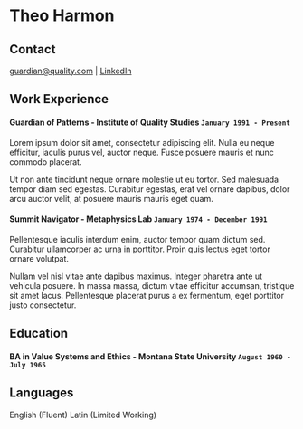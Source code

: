 # Theo Harmon

## Contact

[guardian@quality.com](mailto:guardian@quality.com) | [LinkedIn](https://www.linkedin.com/in/theoharmon)

## Work Experience

#### Guardian of Patterns - Institute of Quality Studies `January 1991 - Present`

Lorem ipsum dolor sit amet, consectetur adipiscing elit. Nulla eu neque efficitur, iaculis purus vel, auctor neque. Fusce posuere mauris et nunc commodo placerat.

Ut non ante tincidunt neque ornare molestie ut eu tortor. Sed malesuada tempor diam sed egestas. Curabitur egestas, erat vel ornare dapibus, dolor arcu auctor velit, at posuere mauris mauris eget quam.

#### Summit Navigator - Metaphysics Lab `January 1974 - December 1991`

Pellentesque iaculis interdum enim, auctor tempor quam dictum sed. Curabitur ullamcorper ac urna in porttitor. Proin quis lectus eget tortor ornare volutpat.

Nullam vel nisl vitae ante dapibus maximus. Integer pharetra ante ut vehicula posuere. In massa massa, dictum vitae efficitur accumsan, tristique sit amet lacus. Pellentesque placerat purus a ex fermentum, eget porttitor justo consectetur.

## Education

#### BA in Value Systems and Ethics - Montana State University `August 1960 - July 1965`

## Languages

English (Fluent)
Latin (Limited Working)
